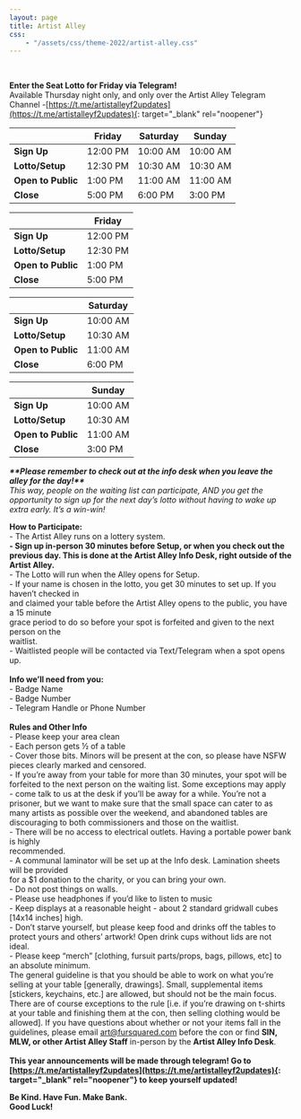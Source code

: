 ```yaml
---
layout: page
title: Artist Alley
css:
    - "/assets/css/theme-2022/artist-alley.css"
---
```


&nbsp;

**Enter the Seat Lotto for Friday via Telegram\!**<br>Available Thursday night only, and only over the Artist Alley Telegram Channel -[https://t.me/artistalleyf2updates](https://t.me/artistalleyf2updates){: target="_blank" rel="noopener"}

| &nbsp; | Friday | Saturday | Sunday |
| --- | --- | --- | --- |
| **Sign Up** | 12:00 PM | 10:00 AM | 10:00 AM |
| **Lotto/Setup** | 12:30 PM | 10:30 AM | 10:30 AM |
| **Open to Public** | 1:00 PM | 11:00 AM | 11:00 AM |
| **Close** | 5:00 PM | 6:00 PM | 3:00 PM |

| &nbsp; | Friday |
| --- | --- |
| **Sign Up** | 12:00 PM |
| **Lotto/Setup** | 12:30 PM |
| **Open to Public** | 1:00 PM |
| **Close** | 5:00 PM |

| &nbsp; | Saturday |
| --- | --- |
| **Sign Up** | 10:00 AM |
| **Lotto/Setup** | 10:30 AM |
| **Open to Public** | 11:00 AM |
| **Close** | 6:00 PM |

| &nbsp; | Sunday |
| --- | --- |
| **Sign Up** | 10:00 AM |
| **Lotto/Setup** | 10:30 AM |
| **Open to Public** | 11:00 AM |
| **Close** | 3:00 PM |

***\*\*Please remember to check out at the info desk when you leave the alley for the day\!\*\***<br>This way, people on the waiting list can participate, AND you get the opportunity to sign up for the next day’s lotto without having to wake up extra early. It’s a win-win\!*

**How to Participate:**<br>\- The Artist Alley runs on a lottery system.<br>**\- Sign up in-person 30 minutes before Setup, or when you check out the previous day. This is done at the Artist Alley Info Desk, right outside of the Artist Alley.**<br>\- The Lotto will run when the Alley opens for Setup.<br>\- If your name is chosen in the lotto, you get 30 minutes to set up. If you haven’t checked in<br>and claimed your table before the Artist Alley opens to the public, you have a 15 minute<br>grace period to do so before your spot is forfeited and given to the next person on the<br>waitlist.<br>\- Waitlisted people will be contacted via Text/Telegram when a spot opens up.<br><br>**Info we’ll need from you:**<br>\- Badge Name<br>\- Badge Number<br>\- Telegram Handle or Phone Number<br><br>**Rules and Other Info**<br>\- Please keep your area clean<br>\- Each person gets ½ of a table<br>\- Cover those bits. Minors will be present at the con, so please have NSFW pieces clearly marked and censored.<br>\- If you’re away from your table for more than 30 minutes, your spot will be forfeited to the next person on the waiting list. Some exceptions may apply - come talk to us at the desk if you’ll be away for a while. You’re not a prisoner, but we want to make sure that the small space can cater to as many artists as possible over the weekend, and abandoned tables are discouraging to both commissioners and those on the waitlist.<br>\- There will be no access to electrical outlets. Having a portable power bank is highly<br>recommended.<br>\- A communal laminator will be set up at the Info desk. Lamination sheets will be provided<br>for a $1 donation to the charity, or you can bring your own.<br>\- Do not post things on walls.<br>\- Please use headphones if you’d like to listen to music<br>\- Keep displays at a reasonable height - about 2 standard gridwall cubes \[14x14 inches\] high.<br>\- Don’t starve yourself, but please keep food and drinks off the tables to protect yours and others’ artwork\! Open drink cups without lids are not ideal.<br>\- Please keep “merch” \[clothing, fursuit parts/props, bags, pillows, etc\] to an absolute minimum.<br>The general guideline is that you should be able to work on what you’re selling at your table \[generally, drawings\]. Small, supplemental items \[stickers, keychains, etc.\] are allowed, but should not be the main focus. There are of course exceptions to the rule \[i.e. if you’re drawing on t-shirts at your table and finishing them at the con, then selling clothing would be allowed\]. If you have questions about whether or not your items fall in the guidelines, please email [art@fursquared.com](mailto:art@fursquared.com) before the con or find **SIN, MLW, or other Artist Alley Staff**&nbsp;in-person by the **Artist Alley Info Desk**.<br><br>**This year announcements will be made through telegram\! Go to [https://t.me/artistalleyf2updates](https://t.me/artistalleyf2updates){: target="_blank" rel="noopener"} to keep yourself updated\!**

**Be Kind. Have Fun. Make Bank.<br>Good Luck\!**
